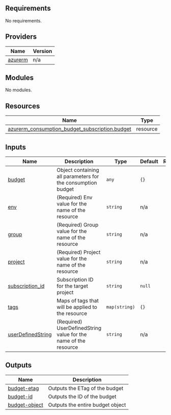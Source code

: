 <!-- BEGIN_TF_DOCS -->
## Requirements

No requirements.

## Providers

| Name | Version |
|------|---------|
| <a name="provider_azurerm"></a> [azurerm](#provider\_azurerm) | n/a |

## Modules

No modules.

## Resources

| Name | Type |
|------|------|
| [azurerm_consumption_budget_subscription.budget](https://registry.terraform.io/providers/hashicorp/azurerm/latest/docs/resources/consumption_budget_subscription) | resource |

## Inputs

| Name | Description | Type | Default | Required |
|------|-------------|------|---------|:--------:|
| <a name="input_budget"></a> [budget](#input\_budget) | Object containing all parameters for the consumption budget | `any` | `{}` | no |
| <a name="input_env"></a> [env](#input\_env) | (Required) Env value for the name of the resource | `string` | n/a | yes |
| <a name="input_group"></a> [group](#input\_group) | (Required) Group value for the name of the resource | `string` | n/a | yes |
| <a name="input_project"></a> [project](#input\_project) | (Required) Project value for the name of the resource | `string` | n/a | yes |
| <a name="input_subscription_id"></a> [subscription\_id](#input\_subscription\_id) | Subscription ID for the target project | `string` | `null` | no |
| <a name="input_tags"></a> [tags](#input\_tags) | Maps of tags that will be applied to the resource | `map(string)` | `{}` | no |
| <a name="input_userDefinedString"></a> [userDefinedString](#input\_userDefinedString) | (Required) UserDefinedString value for the name of the resource | `string` | n/a | yes |

## Outputs

| Name | Description |
|------|-------------|
| <a name="output_budget-etag"></a> [budget-etag](#output\_budget-etag) | Outputs the ETag of the budget |
| <a name="output_budget-id"></a> [budget-id](#output\_budget-id) | Outputs the ID of the budget |
| <a name="output_budget-object"></a> [budget-object](#output\_budget-object) | Outputs the entire budget object |
<!-- END_TF_DOCS -->